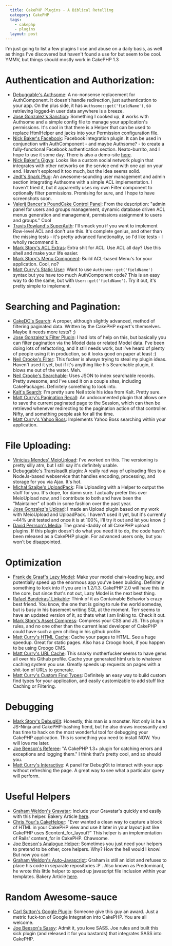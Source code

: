 ```yaml
---
  title: CakePHP Plugins - A Biblical Retelling
  category: CakePHP
  tags:
    - cakephp
    - plugins
  layout: post
---
```


I'm just going to list a few plugins I use and abuse on a daily basis, as well as things I've discovered but haven't found a use for but seem to be cool. YMMV, but things should mostly work in CakePHP 1.3

# Authentication and Authorization:
- [Debuggable's Authsome](http://github.com/felixge/cakephp-authsome): A no-nonsense replacement for AuthComponent. It doesn't handle redirection, just authentication to your app. On the plus side, it has `Authsome::get('fieldName')`, so retrieving logged-in user data anywhere is a breeze.
- [Jose Gonzalez's Sanction](http://github.com/josegonzalez/sanction): Something I cooked up, it works with Authsome and a simple config file to manage your application's permissions. It's cool in that there is a Helper that can be used to replace HtmlHelper and jacks into your Permission configuration file.
- [Nick Baker's Facebook](http://github.com/webtechnick/CakePHP-Facebook-Plugin): Facebook integration plugin. It can be used in conjunction with AuthComponent - and maybe Authsome? - to create a fully-functional Facebook authentication section. Neato-burrito, and I hope to use it some day. There is also a demo-site [here](http://facebook.webtechnick.com/).
- [Nick Baker's Gigya](http://github.com/webtechnick/CakePHP-Gigya-Plugin): Looks like a custom social network plugin that integrates with other networks on the service end with one api on your end. Haven't explored it too much, but the idea seems solid.
- [Jedt's Spark Plug](http://github.com/jedt/spark_plug): An awesome-sounding user management and admin section integrating Authsome with a simple ACL implementation. I haven't tried it, but it apparently uses my own Filter component to optionally filter permissions. Promising for sure, and I hope to have screenshots soon.
- [Valerij Bancer's PoundCake Control Panel](http://sourceforge.net/projects/bancer/): From the description: "admin panel for users and groups management, dynamic database driven ACL menus generation and management, permissions assignment to users and groups."  Cool
- [Travis Rowland's SuperAuth](http://github.com/Theaxiom/SuperAuth): I'll smack you if you want to implement Row-level ACL and don't use this. It's complete genius, and other than the missing tests - it's pretty advanced functionality, so I'd like tests - I wholly recommend it.
- [Mark Story's ACL Extras](http://github.com/markstory/acl_extras): Extra shit for ACL. Use ACL all day? Use this shell and make your life easier.
- [Mark Story's Menu Component](http://github.com/markstory/cakephp_menu_component): Build ACL-based Menu's for your application. Cool, no?
- [Matt Curry's Static User](http://github.com/mcurry/cakephp_static_user): Want to use `Authsome::get('fieldName')` syntax but you have too much AuthComponent code? This is an easy way to do the same, but with `User::get('fieldName')`. Try it out, it's pretty simple to implement.

# Searching and Pagination:
- [CakeDC's Search](http://github.com/CakeDC/Search): A proper, although slightly advanced, method of filtering paginated data. Written by the CakePHP expert's themselves. Maybe it needs more tests? ;)
- [Jose Gonzalez's Filter Plugin](http://github.com/josegonzalez/cakephp-filter-plugin): I had lots of help on this, but basically you can filter pagination via the Model data or related Model data. I've been doing lots of refactoring, and it still needs work, but I've heard of plenty of people using it in production, so it looks good on paper at least :)
- [Neil Crooke's Filter](http://github.com/neilcrookes/filter): This fucker is always trying to steal my plugin ideas. Haven't used it yet, but if it's anything like his Searchable plugin, it blows me out of the water. Meh.
- [Neil Crooke's Searchable](http://github.com/neilcrookes/searchable): Uses JSON to index searchable records. Pretty awesome, and I've used it on a couple sites, including CakePackages. Definitely something to look into.
- [Kalt's Search](http://github.com/kalt/search): I'm pretty sure Neil stole his idea from Kalt. Pretty sure.
- [Matt Curry's Pagination Recall](http://github.com/mcurry/pagination_recall): An undocumented plugin that allows one to save the current paginated page to the Session, which can then be retrieved whenever redirecting to the pagination action of that controller. Nifty, and something people ask for all the time.
- [Matt Curry's Yahoo Boss](http://github.com/mcurry/yahoo_boss): Implements Yahoo Boss searching within your application.

# File Uploading:
- [Vinicius Mendes' MeioUpload](http://github.com/jrbasso/MeioUpload): I've worked on this. The versioning is pretty silly atm, but I still say it's definitely usable.
- [Debuggable's TransloadIt plugin](http://github.com/felixge/cakephp-transload_it): A really rad way of uploading files to a NodeJs-based webservice that handles encoding, processing, and storage for you via Ajax. It's hot.
- [Michał Szajbe's UploadPack](http://github.com/szajbus/uploadpack): File Uploading with a Helper to output the stuff for you. It's dope, for damn sure. I actually prefer this over MeioUpload now, and I contribute to both and have been the "Maintainer" of both in some fashion over the past year.
- [Jose Gonzalez's Upload](http://github.com/josegonzalez/upload): I made an Upload plugin based on my work with MeioUpload and UploadPack. I haven't used it yet, but it's currently ~44% unit tested and once it is at 100%, I'll try it out and let you know ;)
- [David Perrson's Media](http://github.com/davidpersson/media): The grand-daddy of all CakePHP upload plugins. If this plugin doesn't do what you need it to do, the code hasn't been released as a CakePHP plugin. For advanced users only, but you won't be disappointed.

# Optimization
- [Frank de Graaf's Lazy Model](http://github.com/Phally/lazy_model): Make your model chain-loading lazy, and potentially speed up the enormous app you've been building. Definitely something to look into if you are in 1.2/1.3. CakePHP 2.0 will have this in the core, but since that's not out, Lazy Model is the next best thing.
- [Rafael Bandeiras' Linkable](http://github.com/Terr/linkable): Think of it as Containable Behavior's crazy best friend. You know, the one that is going to rule the world someday, but is busy in his basement writing SQL at the moment. Terr seems to have an updated version of it, so thats what I am linking to. Check it out.
- [Mark Story's Asset Compress](http://github.com/markstory/asset_compress): Compress your CSS and JS. This plugin rules, and no one other than the current lead developer of CakePHP could have such a gem chilling in his github profile.
- [Matt Curry's HTML Cache](http://github.com/mcurry/html_cache): Cache your pages to HTML. See a huge speedup. Great for static pages. Also has a Croogo hook, if you happen to be using Croogo CMS.
- [Matt Curry's URL Cache](http://github.com/mcurry/url_cache): This snarky motherfucker seems to have gems all over his Github profile. Cache your generated html urls to whatever caching system you use. Greatly speeds up requests on pages with a shit-ton of URLs to generate.
- [Matt Curry's Custom Find Types](http://github.com/mcurry/find): Definitely an easy way to build custom find types for your application, and easily customizable to add stuff like Caching or Filtering.

# Debugging
- [Mark Story's DebugKit](http://github.com/cakephp/debug_kit): Honestly, this man is a monster. Not only is he a JS-Ninja and CakePHP-bashing fiend, but he also draws incessantly and has time to hack on the most wonderful tool for debugging your CakePHP application. This is something you need to install NOW. You will love me later.
- [Joe Beeson's Referee](http://github.com/joebeeson/referee): "A CakePHP 1.3+ plugin for catching errors and exceptions and logging them." I think that's pretty cool, and so should you.
- [Matt Curry's Interactive](http://github.com/mcurry/interactive): A panel for DebugKit to interact with your app without refreshing the page. A great way to see what a particular query will perform.

# Useful Helpers
- [Graham Weldon's Gravatar](http://github.com/predominant/CakePHP-Goodies/blob/master/views/helpers/gravatar.php): Include your Gravatar's quickly and easily with this helper. Bakery Article [here](http://bakery.cakephp.org/articles/view/gravatar-helper).
- [Chris Your's CakeHelper](http://snipt.net/chrisyour/cakephp-content_for-capture-html-block-for-layout/): "Ever wanted a clean way to capture a block of HTML in your CakePHP view and use it later in your layout just like CakePHP uses $content_for_layout?" This helper is an implementation of Rails' content_for in CakePHP. Chawsome.
- [Joe Beeson's Analogue Helper](http://github.com/joebeeson/analogue): Sometimes you just need your helpers to pretend to be other, core helpers. Why? How the hell would I know! But now you can!
- [Graham Weldon's Auto-Javascript](http://github.com/predominant/CakePHP-Goodies/blob/master/views/helpers/auto_javascript.php): Graham is still an idiot and refuses to place his code in separate repositories :P . Also known as Predominant, he wrote this little helper to speed up javascript file inclusion within your templates. Bakery Article [here](http://bakery.cakephp.org/articles/view/automatic-javascript-includer-helper).

# Random Awesome-sauce
- [Carl Sutton's Google Plugin](http://github.com/dogmatic69/cakephp_google_plugin): Someone give this guy an award. Just a metric fuck-ton of Google Integration into CakePHP. You are all welcome.
- [Joe Beeson's Sassy](http://github.com/joebeeson/sassy): Admit it, you love SASS. Joe rules and built this sick plugin (and released it for you bastards) that integrates SASS into CakePHP.